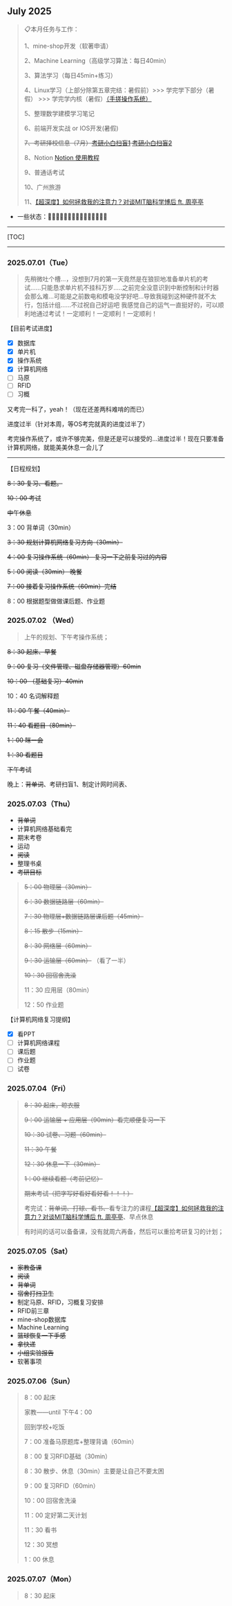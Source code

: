## July 2025

> 📋本月任务与工作：
>
> 1、mine-shop开发（软著申请）
>
> 2、Machine Learning（高级学习算法：每日40min）
>
> 3、算法学习（每日45min+练习）
>
> 4、Linux学习（上部分除第五章完结：暑假前）>>> 学完学下部分（暑假） >>> 学完学内核（暑假）[（手搓操作系统）](https://www.bilibili.com/list/watchlater?bvid=BV1aZVAz7Ei6&oid=114450124244578)
>
> 5、整理数学建模学习笔记
>
> 6、前端开发实战 or IOS开发(暑假)
>
> ~~7、考研择校信息（7月）[考研小白扫盲1](https://www.bilibili.com/video/BV13h411y7qc?spm_id_from=333.788.videopod.sections&vd_source=dcd43b2c404960cb562cff35739b75c3)     [考研小白扫盲2](https://www.bilibili.com/video/BV1rv4y1Z7qq?spm_id_from=333.788.videopod.sections&vd_source=dcd43b2c404960cb562cff35739b75c3)~~
>
> 8、Notion   [Notion 使用教程](https://zhuanlan.zhihu.com/p/653811511)
>
> 9、普通话考试
>
> 10、广州旅游
>
> 11、[【超深度】如何拯救我的注意力？对谈MIT脑科学博后 ft. 周亭亭](https://www.bilibili.com/list/watchlater/?bvid=BV1EECiYUExT&oid=113716473365706&watchlater_cfg={"viewed"%3A0,"key"%3A"","asc"%3Afalse}&spm_id_from=333.881.0.0)

- 一些状态：🥰😄🥳😫😤🤯😭🤔😨🤢🤒😴🥶🥵🤩

------

[TOC]

------

### 2025.07.01（Tue）

> 先稍微吐个槽...，没想到7月的第一天竟然是在狼狈地准备单片机的考试......只能恳求单片机不挂科万岁.....之前完全没意识到中断控制和计时器会那么难...可能是之前数电和模电没学好吧...导致我碰到这种硬件就不太行，包括计组......不过祝自己好运吧 我感觉自己的运气一直挺好的，可以顺利地通过考试！一定顺利！一定顺利！一定顺利！

【目前考试进度】

- [x] 数据库
- [x] 单片机
- [x] 操作系统
- [x] 计算机网络
- [ ] 马原
- [ ] RFID
- [ ] 习概

又考完一科了，yeah！（现在还差两科难啃的而已）

进度过半（针对本周，等OS考完就真的进度过半了）

考完操作系统了，或许不够完美，但是还是可以接受的...进度过半！现在只要准备计算机网络，就能美美休息一会儿了

------

【日程规划】

~~8：30 复习、看题。~~

~~10：00 考试~~

~~中午休息~~

3：00 背单词（30min）

~~3：30 规划计算机网络复习方向（30min）~~

~~4：00 复习操作系统（60min） 复习一下之前复习过的内容~~

~~5：00 阅读（30min） 晚餐~~

~~7：00 接着复习操作系统（60min）完结~~

8：00 根据题型做做课后题、作业题

### 2025.07.02 （Wed）

>上午的规划、下午考操作系统；

~~8：30 起床、早餐~~

~~9：00 复习（文件管理、磁盘存储器管理）60min~~

~~10：00 （基础复习）40min~~

10：40 名词解释题

~~11：00 午餐（40min）~~

~~11：40 看题目（80min）~~

~~1：00 眯一会~~

~~1：30 看题目~~

~~下午考试~~

晚上：~~背单词~~、考研扫盲1、制定计网时间表、

### 2025.07.03（Thu）

- ~~背单词~~
- 计算机网络基础看完
- 期末考卷
- 运动
- ~~阅读~~
- 整理书桌
- ~~考研目标~~

> ~~5：00 物理层（30min）~~
>
> ~~6：30 数据链路层（60min）~~
>
> ~~7：30 物理层+数据链路层课后题（45min）~~
>
> ~~8：15 散步（15min）~~
>
> ~~8：30 网络层（60min）~~
>
> ~~9：30 运输层（60min）~~ （看了一半）
>
> ~~10：30 回宿舍洗澡~~
>
> 11：30 应用层（80min）
>
> 12：50 作业题

【计算机网络复习提纲】

- [x] 看PPT
- [ ] 计算机网络课程
- [ ] 课后题
- [ ] 作业题
- [ ] 试卷

### 2025.07.04（Fri）

> ~~8：30 起床，晾衣服~~
>
> ~~9：00 运输层 + 应用层（90min）看完顺便复习一下~~
>
> ~~10：30 试卷、习题（60min）~~
>
> ~~11：30 午餐~~
>
> ~~12：30 休息一下（30min）~~
>
> ~~1：00 继续看题（考前记忆）~~
>
> ~~期末考试（把字写好看好看好看！！！）~~
>
> 考完试：~~背单词、打球、看书、~~看专注力的课程[【超深度】如何拯救我的注意力？对谈MIT脑科学博后 ft. 周亭亭](https://www.bilibili.com/list/watchlater/?bvid=BV1EECiYUExT&oid=113716473365706&watchlater_cfg={"viewed"%3A0,"key"%3A"","asc"%3Afalse}&spm_id_from=333.881.0.0)、早点休息
>
> 有时间的话可以备备课，没有就周六再备，然后可以重拾考研复习的计划；

### 2025.07.05（Sat）

- ~~家教备课~~
- ~~阅读~~
- ~~背单词~~
- ~~宿舍打扫卫生~~
- 制定马原、RFID，习概复习安排
- RFID前三章
- mine-shop数据库
- Machine Learning
- ~~篮球恢复一下手感~~
- ~~拿快递~~
- ~~小组实验报告~~
- 软著事项

### 2025.07.06（Sun）

> 8：00 起床 
>
> 家教——until 下午4：00
>
> 回到学校+吃饭
>
> 7：00 准备马原题库+整理背诵（60min）
>
> 8：00 复习RFID基础（30min）
>
> 8：30 散步、休息（30min）主要是让自己不要太困
>
> 9：00 复习RFID（60min）
>
> 10：00 回宿舍洗澡
>
> 11：00 定好第二天计划
>
> 11：30 看书
>
> 12：30 冥想
>
> 1：00 休息

### 2025.07.07（Mon）

>8：30 起床

 